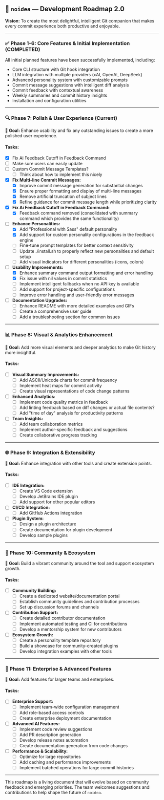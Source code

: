 ## 🧠 `noidea` — Development Roadmap 2.0
**Vision:**
To create the most delightful, intelligent Git companion that makes every commit experience both productive and enjoyable.

---

### ✅ Phase 1-6: Core Features & Initial Implementation (COMPLETED)

All initial planned features have been successfully implemented, including:
- Core CLI structure with Git hook integration
- LLM integration with multiple providers (xAI, OpenAI, DeepSeek)
- Advanced personality system with customizable prompts
- Commit message suggestions with intelligent diff analysis
- Commit feedback with contextual awareness
- Weekly summaries and commit history insights
- Installation and configuration utilities

---

### 🔍 Phase 7: Polish & User Experience (Current)

**🔹 Goal:** Enhance usability and fix any outstanding issues to create a more polished user experience.

#### Tasks:
- [x] Fix Ai Feedback Cutoff in Feedback Command
- [ ] Make sure users can easily update
- [ ] Custom Commit Message Templates?
  - [ ] Think about how to implement this nicely

- [x] **Fix Multi-line Commit Messages:**
  - [x] Improve commit message generation for substantial changes
  - [x] Ensure proper formatting and display of multi-line messages
  - [x] Remove artificial truncation of subject lines
  - [x] Refine guidance for commit message length while prioritizing clarity

- [x] **Fix Ai Feedback Cutoff in Feedback Command:**
  - [x] Feedback command removed (consolidated with summary command which provides the same functionality)

- [ ] **Enhance Personalities:**
  - [x] Add "Professional with Sass" default personality
  - [x] Add support for custom personality configurations in the feedback engine
  - [ ] Fine-tune prompt templates for better context sensitivity
  - [ ] Update ./install.sh to properly reflect new personalities and default setup
  - [ ] Add visual indicators for different personalities (icons, colors)

- [ ] **Usability Improvements:**
  - [x] Enhance summary command output formatting and error handling
  - [x] Fix issue with nil values in commit statistics
  - [ ] Implement intelligent fallbacks when no API key is available
  - [ ] Add support for project-specific configurations
  - [ ] Improve error handling and user-friendly error messages

- [ ] **Documentation Upgrades:**
  - [ ] Enhance README with more detailed examples and GIFs
  - [ ] Create a comprehensive user guide
  - [ ] Add a troubleshooting section for common issues

---

### 📊 Phase 8: Visual & Analytics Enhancement

**🔹 Goal:** Add more visual elements and deeper analytics to make Git history more insightful.

#### Tasks:
- [ ] **Visual Summary Improvements:**
  - [ ] Add ASCII/Unicode charts for commit frequency
  - [ ] Implement heat maps for commit activity
  - [ ] Create visual representations of code change patterns

- [ ] **Enhanced Analytics:**
  - [ ] Implement code quality metrics in feedback
  - [ ] Add linting feedback based on diff changes or actual file contents?
  - [ ] Add "time of day" analysis for productivity patterns

- [ ] **Team Insights:**
  - [ ] Add team collaboration metrics
  - [ ] Implement author-specific feedback and suggestions
  - [ ] Create collaborative progress tracking

---

### 🌐 Phase 9: Integration & Extensibility

**🔹 Goal:** Enhance integration with other tools and create extension points.

#### Tasks:
- [ ] **IDE Integration:**
  - [ ] Create VS Code extension
  - [ ] Develop JetBrains IDE plugin
  - [ ] Add support for other popular editors

- [ ] **CI/CD Integration:**
  - [ ] Add GitHub Actions integration

- [ ] **Plugin System:**
  - [ ] Design a plugin architecture
  - [ ] Create documentation for plugin development
  - [ ] Develop sample plugins

---

### 👥 Phase 10: Community & Ecosystem

**🔹 Goal:** Build a vibrant community around the tool and support ecosystem growth.

#### Tasks:
- [ ] **Community Building:**
  - [ ] Create a dedicated website/documentation portal
  - [ ] Establish community guidelines and contribution processes
  - [ ] Set up discussion forums and channels

- [ ] **Contribution Support:**
  - [ ] Create detailed contributor documentation
  - [ ] Implement automated testing and CI for contributions
  - [ ] Develop a mentorship system for new contributors

- [ ] **Ecosystem Growth:**
  - [ ] Create a personality template repository
  - [ ] Build a showcase for community-created plugins
  - [ ] Develop integration examples with other tools

---

### 🚀 Phase 11: Enterprise & Advanced Features

**🔹 Goal:** Add features for larger teams and enterprises.

#### Tasks:
- [ ] **Enterprise Support:**
  - [ ] Implement team-wide configuration management
  - [ ] Add role-based access controls
  - [ ] Create enterprise deployment documentation

- [ ] **Advanced AI Features:**
  - [ ] Implement code review suggestions
  - [ ] Add PR description generation
  - [ ] Develop release notes automation
  - [ ] Create documentation generation from code changes

- [ ] **Performance & Scalability:**
  - [ ] Optimize for large repositories
  - [ ] Add caching and performance improvements
  - [ ] Implement batched operations for large commit histories

---

This roadmap is a living document that will evolve based on community feedback and emerging priorities. The team welcomes suggestions and contributions to help shape the future of `noidea`.
